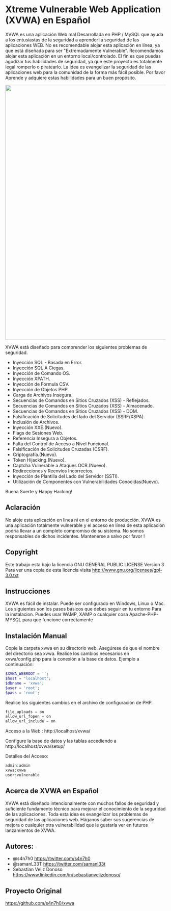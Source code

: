 Xtreme Vulnerable Web Application (XVWA) en Español
=========================================
XVWA es una aplicación Web mal Desarrollada en PHP / MySQL que ayuda a los entusiastas de la seguridad 
a aprender la seguridad de las aplicaciones WEB. No es recomendable alojar esta aplicación en línea, ya que está
diseñada para ser "Extremadamente Vulnerable". Recomendamos alojar esta aplicación en un entorno local/controlado.
El fin es que puedas agudizar tus habilidades de seguridad, ya que este proyecto es totalmente legal romperlo o piratearlo.
La idea es evangelizar la seguridad de las aplicaciones web para la comunidad de la forma más fácil posible.
Por favor Aprende y adquiere estas habilidades para un buen propósito. 

<img src="https://i.imgur.com/q8wE1hY.jpg" width="1000" height="800">



XVWA está diseñado para comprender los siguientes problemas de seguridad. 

+ Inyección SQL - Basada en Error.
+ Inyección SQL A Ciegas. 
+ Inyección de Comando OS. 
+ Inyección XPATH.
+ Inyección de Fórmula CSV.
+ Inyección de Objetos PHP.
+ Carga de Archivos Insegura.
+ Secuencias de Comandos en Sitios Cruzados (XSS) - Reflejados. 
+ Secuencias de Comandos en Sitios Cruzados (XSS) - Almacenado. 
+ Secuencias de Comandos en Sitios Cruzados (XSS) - DOM.
+ Falsificación de Solicitudes del lado del Servidor (SSRF/XSPA).  
+ Inclusión de Archivos.
+ Inyección XXE.(Nuevo).
+ Flags de Sesiones Web.
+ Referencia Insegura a Objetos.
+ Falta del Control de Acceso a Nivel Funcional.
+ Falsificación de Solicitudes Cruzadas (CSRF).
+ Criptografía.(Nuevo).
+ Token Hijacking.(Nuevo).
+ Captcha Vulnerable a Ataques OCR.(Nuevo).
+ Redirecciones y Reenvíos Incorrectos.
+ Inyección de Plantilla del Lado del Servidor (SSTI).
+ Utilización de Componentes con Vulnerabilidades Conocidas(Nuevo).

 Buena Suerte y Happy Hacking!


## Aclaración

No aloje esta aplicación en linea ni en el entorno de producción. XVWA es una aplicación totalmente vulnerable y el acceso en línea de esta aplicación
podría llevar a un completo compromiso de su sistema. No somos responsables de dichos incidentes. Mantenerse a salvo por favor ! 

## Copyright
Este trabajo esta bajo la licencia GNU GENERAL PUBLIC LICENSE Version 3
Para ver una copia de esta licencia visita http://www.gnu.org/licenses/gpl-3.0.txt


## Instrucciones 
XVWA es fácil de instalar. Puede ser configurado en Windows, Linux o Mac. Los siguientes son los pasos básicos que debes seguir en tu entorno 
Para la instalacion. Puedes usar WAMP, XAMP o cualquier cosa  Apache-PHP-MYSQL para que funcione correctamente 

## Instalación Manual

Copie la carpeta xvwa en su directorio web. Asegúrese de que el nombre del directorio sea xvwa. 
Realice los cambios necesarios en xvwa/config.php para la conexión a la base de datos. Ejemplo a continuación:

```php
$XVWA_WEBROOT = '';  
$host = "localhost"; 
$dbname = 'xvwa';  
$user = 'root'; 
$pass = 'root';
```

Realice los siguientes cambios en el archivo de configuración de PHP.

```php
file_uploads = on 
allow_url_fopen = on 
allow_url_include = on 
```

Acceso a la Web :  http://localhost/xvwa/

Configure la base de datos y las tablas accediendo a http://localhost/xvwa/setup/

Detalles del Acceso:

```php
admin:admin
xvwa:xvwa
user:vulnerable
```


## Acerca de XVWA en Español

 XVWA está diseñado intencionalmente con muchos fallos de seguridad y suficiente fundamento técnico para mejorar el conocimiento de la seguridad de las aplicaciones. Toda esta idea es evangelizar los problemas de seguridad de las aplicaciones web. Háganos saber sus sugerencias de mejora o cualquier otra vulnerabilidad que le gustaría ver en futuros lanzamientos de XVWA.

## Autores:
- @s4n7h0 https://twitter.com/s4n7h0
- @samanL33T https://twitter.com/samanl33t 
- Sebastian Veliz Donoso https://www.linkedin.com/in/sebastianvelizdonoso/

## Proyecto Original
https://github.com/s4n7h0/xvwa
